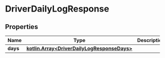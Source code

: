 
# DriverDailyLogResponse

## Properties
Name | Type | Description | Notes
------------ | ------------- | ------------- | -------------
**days** | [**kotlin.Array&lt;DriverDailyLogResponseDays&gt;**](DriverDailyLogResponseDays.md) |  |  [optional]



